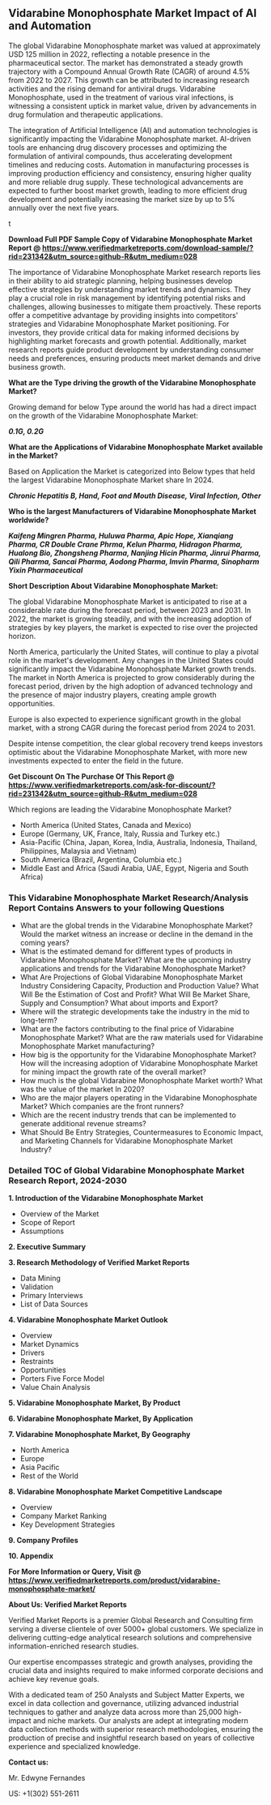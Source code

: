 <h2>Vidarabine Monophosphate Market Impact of AI and Automation</h2><p>The global Vidarabine Monophosphate market was valued at approximately USD 125 million in 2022, reflecting a notable presence in the pharmaceutical sector. The market has demonstrated a steady growth trajectory with a Compound Annual Growth Rate (CAGR) of around 4.5% from 2022 to 2027. This growth can be attributed to increasing research activities and the rising demand for antiviral drugs. Vidarabine Monophosphate, used in the treatment of various viral infections, is witnessing a consistent uptick in market value, driven by advancements in drug formulation and therapeutic applications.</p><p>The integration of Artificial Intelligence (AI) and automation technologies is significantly impacting the Vidarabine Monophosphate market. AI-driven tools are enhancing drug discovery processes and optimizing the formulation of antiviral compounds, thus accelerating development timelines and reducing costs. Automation in manufacturing processes is improving production efficiency and consistency, ensuring higher quality and more reliable drug supply. These technological advancements are expected to further boost market growth, leading to more efficient drug development and potentially increasing the market size by up to 5% annually over the next five years.</p>t</p><p id="" class=""><strong>Download Full PDF Sample Copy of Vidarabine Monophosphate Market Report @ <a href="https://www.verifiedmarketreports.com/download-sample/?rid=231342&utm_source=github-R&utm_medium=028" target="_blank">https://www.verifiedmarketreports.com/download-sample/?rid=231342&utm_source=github-R&utm_medium=028</a></strong></p><p>The importance of&nbsp;Vidarabine Monophosphate Market research reports lies in their ability to aid strategic planning, helping businesses develop effective strategies by understanding market trends and dynamics. They play a crucial role in risk management by identifying potential risks and challenges, allowing businesses to mitigate them proactively. These reports offer a competitive advantage by providing insights into competitors' strategies and Vidarabine Monophosphate Market positioning. For investors, they provide critical data for making informed decisions by highlighting market forecasts and growth potential. Additionally, market research reports guide product development by understanding consumer needs and preferences, ensuring products meet market demands and drive business growth.</p><p><strong>What are the&nbsp;Type driving the growth of the Vidarabine Monophosphate Market?</strong></p><p id="" class="">Growing demand for below Type around the world has had a direct impact on the growth of the Vidarabine Monophosphate Market:</p><em><strong>0.1G, 0.2G</strong></em></p><strong>What are the&nbsp;Applications&nbsp;of Vidarabine Monophosphate Market available in the Market?</strong></p><p id="" class="">Based on Application the Market is categorized into Below types that held the largest Vidarabine Monophosphate Market share In 2024.</p><em><strong>Chronic Hepatitis B, Hand, Foot and Mouth Disease, Viral Infection, Other</strong></em></p><strong>Who is the largest Manufacturers of Vidarabine Monophosphate Market worldwide?</strong></p><p><em><strong>Kaifeng Mingren Pharma, Huluwa Pharma, Apic Hope, Xianqiang Pharma, CR Double Crane Phrma, Kelun Pharma, Hidragon Pharma, Hualong Bio, Zhongsheng Pharma, Nanjing Hicin Pharma, Jinrui Pharma, Qili Pharma, Sancai Pharma, Aodong Pharma, Imvin Pharma, Sinopharm Yixin Pharmaceutical</strong></em></p><p id="" class=""><strong>Short Description About Vidarabine Monophosphate Market:</strong></p><p>The global Vidarabine Monophosphate Market is anticipated to rise at a considerable rate during the forecast period, between 2023 and 2031. In 2022, the market is growing steadily, and with the increasing adoption of strategies by key players, the market is expected to rise over the projected horizon.</p><p>North America, particularly the United States, will continue to play a pivotal role in the market's development. Any changes in the United States could significantly impact the Vidarabine Monophosphate Market growth trends. The market in North America is projected to grow considerably during the forecast period, driven by the high adoption of advanced technology and the presence of major industry players, creating ample growth opportunities.</p><p>Europe is also expected to experience significant growth in the global market, with a strong CAGR during the forecast period from 2024 to 2031.</p><p>Despite intense competition, the clear global recovery trend keeps investors optimistic about the Vidarabine Monophosphate Market, with more new investments expected to enter the field in the future.</p><p id="" class=""><strong>Get Discount On The Purchase Of This Report @ <a href="https://www.verifiedmarketreports.com/ask-for-discount/?rid=231342&utm_source=github-R&utm_medium=028" target="_blank">https://www.verifiedmarketreports.com/ask-for-discount/?rid=231342&utm_source=github-R&utm_medium=028</a></strong></p>Which regions are leading the Vidarabine Monophosphate Market?</p><ul><li>North America (United States, Canada and Mexico)</li><li>Europe (Germany, UK, France, Italy, Russia and Turkey etc.)</li><li>Asia-Pacific (China, Japan, Korea, India, Australia, Indonesia, Thailand, Philippines, Malaysia and Vietnam)</li><li>South America (Brazil, Argentina, Columbia etc.)</li><li>Middle East and Africa (Saudi Arabia, UAE, Egypt, Nigeria and South Africa)</li></ul><h3 id="" class="">This Vidarabine Monophosphate Market Research/Analysis Report Contains Answers to your following Questions</h3><ul><li>What are the global trends in the Vidarabine Monophosphate Market? Would the market witness an increase or decline in the demand in the coming years?</li><li>What is the estimated demand for different types of products in Vidarabine Monophosphate Market? What are the upcoming industry applications and trends for the Vidarabine Monophosphate Market?</li><li>What Are Projections of Global Vidarabine Monophosphate Market Industry Considering Capacity, Production and Production Value? What Will Be the Estimation of Cost and Profit? What Will Be Market Share, Supply and Consumption? What about imports and Export?</li><li>Where will the strategic developments take the industry in the mid to long-term?</li><li>What are the factors contributing to the final price of Vidarabine Monophosphate Market? What are the raw materials used for Vidarabine Monophosphate Market manufacturing?</li><li>How big is the opportunity for the Vidarabine Monophosphate Market? How will the increasing adoption of Vidarabine Monophosphate Market for mining impact the growth rate of the overall market?</li><li>How much is the global Vidarabine Monophosphate Market worth? What was the value of the market In 2020?</li><li>Who are the major players operating in the Vidarabine Monophosphate Market? Which companies are the front runners?</li><li>Which are the recent industry trends that can be implemented to generate additional revenue streams?</li><li>What Should Be Entry Strategies, Countermeasures to Economic Impact, and Marketing Channels for Vidarabine Monophosphate Market Industry?</li></ul><h3 id="" class="">Detailed TOC of Global Vidarabine Monophosphate Market Research Report, 2024-2030</h3><p id="" class=""><strong>1. Introduction of the Vidarabine Monophosphate Market</strong></p><ul><li>Overview of the Market</li><li>Scope of Report</li><li>Assumptions</li></ul><p id="" class=""><strong>2. Executive Summary</strong></p><p id="" class=""><strong>3. Research Methodology of Verified Market Reports</strong></p><ul><li>Data Mining</li><li>Validation</li><li>Primary Interviews</li><li>List of Data Sources</li></ul><p id="" class=""><strong>4. Vidarabine Monophosphate Market Outlook</strong></p><ul><li>Overview</li><li>Market Dynamics</li><li>Drivers</li><li>Restraints</li><li>Opportunities</li><li>Porters Five Force Model</li><li>Value Chain Analysis</li></ul><p id="" class=""><strong>5. Vidarabine Monophosphate Market, By Product</strong></p><p id="" class=""><strong>6. Vidarabine Monophosphate Market, By Application</strong></p><p id="" class=""><strong>7. Vidarabine Monophosphate Market, By Geography</strong></p><ul><li>North America</li><li>Europe</li><li>Asia Pacific</li><li>Rest of the World</li></ul><p id="" class=""><strong>8. Vidarabine Monophosphate Market Competitive Landscape</strong></p><ul><li>Overview</li><li>Company Market Ranking</li><li>Key Development Strategies</li></ul><p id="" class=""><strong>9. Company Profiles</strong></p><p id="" class=""><strong>10. Appendix</strong></p><p id="" class=""><strong>For More Information or Query, Visit @ <a href="https://www.verifiedmarketreports.com/product/vidarabine-monophosphate-market/" target="_blank">https://www.verifiedmarketreports.com/product/vidarabine-monophosphate-market/</a></strong></p><p id="" class=""><strong>About Us: Verified Market Reports</strong></p><p id="" class="">Verified Market Reports is a premier Global Research and Consulting firm serving a diverse clientele of over 5000+ global customers. We specialize in delivering cutting-edge analytical research solutions and comprehensive information-enriched research studies.</p><p id="" class="">Our expertise encompasses strategic and growth analyses, providing the crucial data and insights required to make informed corporate decisions and achieve key revenue goals.</p><p id="" class="">With a dedicated team of 250 Analysts and Subject Matter Experts, we excel in data collection and governance, utilizing advanced industrial techniques to gather and analyze data across more than 25,000 high-impact and niche markets. Our analysts are adept at integrating modern data collection methods with superior research methodologies, ensuring the production of precise and insightful research based on years of collective experience and specialized knowledge.</p><p id="" class=""><strong>Contact us:</strong></p><p id="" class="">Mr. Edwyne Fernandes</p><p id="" class="">US: +1(302) 551-2611</p>